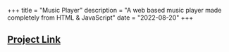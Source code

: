 +++
title = "Music Player"
description = "A web based music player made completely from HTML & JavaScript"
date = "2022-08-20"
+++
## [Project Link](https://github.com/saiyameh/music-player)
